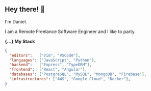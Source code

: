 
## Hey there! 👋
I'm Daniel.

I am a Remote Freelance Software Engineer and I like to party.

**{...} My Stack**
```json
{
  "editors":   ["Vim", "VSCode"],
  "languages": ["JavaScript", "Python"],
  "backend":   ["Express", "TypeORM"],
  "frontend":  ["React", "Angular"],
  "databases": ["PostgreSQL", "MySQL", "MongoDB", "Firebase"],
  "infrastructures": ["AWS", "Google Cloud", "Docker"],
}
```


<!--
**dcryan/dcryan** is a ✨ _special_ ✨ repository because its `README.md` (this file) appears on your GitHub profile.

Here are some ideas to get you started:

- 🔭 I’m currently working on ...
- 🌱 I’m currently learning ...
- 👯 I’m looking to collaborate on ...
- 🤔 I’m looking for help with ...
- 💬 Ask me about ...
- 📫 How to reach me: ...
- 😄 Pronouns: ...
- ⚡ Fun fact: ...
-->

